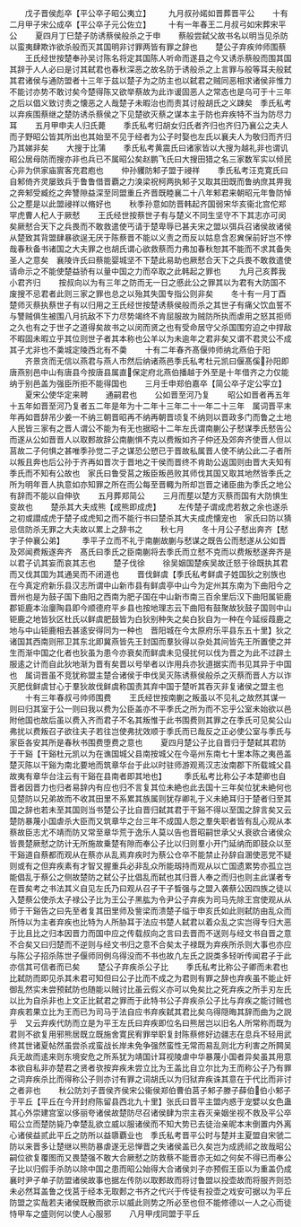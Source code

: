 <!-- { "loadSidebar": true } -->
　　戊子晋侯彪卒【平公卒子昭公夷立】
　　九月叔孙婼如晋葬晋平公
　　十有二月甲子宋公成卒【平公卒子元公佐立】
　　十有一年春王二月叔弓如宋葬宋平公
　　夏四月丁巳楚子防诱蔡侯般杀之于申
　　蔡般尝弑父故书名以明当见杀防以蛮夷肆欺诈欲杀般而灭其国明非讨罪两皆有罪之辞也
　　楚公子弃疾帅师围蔡
　　王氏经世按楚奉孙吴讨陈名将定其国陈人听命而遂县之今又诱杀蔡般而围其国其辞于人人必曰是讨其弑君也春秋深恶之故名防于诱般杀之上言罪与般等耳夫般弑其君诸侯与通防盟者十三年于兹以楚子为之防主也以弑君之贼同恶相求诸侯非惟力不能讨亦势不敢讨矣今楚得陈又欲举蔡故为此诈谖固恶人之常态也是乌可于十三年之后以倡义致讨责之懐恶之人哉楚子未暇治也而责其讨般胡氏之义踈矣　季氏私考以弃疾围蔡继之楚防诱杀蔡侯之下见楚欲灭蔡之谋本主于防也弃疾特不当为防尽力耳
　　五月甲申夫人归氏薨
　　季氏私考归胡女归氏者齐归也齐归乃襄公之夫人而子野昭公皆其所出也其始至不见于经者为公子时娶也左氏以襄夫人为敬归而齐归乃其娣非矣
　　大搜于比蒲
　　季氏私考黄震氏曰诸家皆以大搜为越礼非也谓讥昭公居母防而搜亦非也兵已不属昭公矣赵鹏飞氏曰大搜田猎之名三家数军实以倾民心非为供家庙賔客充君庖也
　　仲孙貜防邾子盟于祲祥
　　季氏私考汪克寛氏曰自邾倚齐灵屡致兵于鲁鲁借晋覇之力溴梁祝柯两执邾子又取其田既而鲁纳庶其畀我之奔邾受臧纥之奔讐隙益深至同盟重丘齐晋既睦襄二十八年邾君来朝昭元年鲁防悼公之塟是以此盟祲祥以脩好也
　　秋季孙意如防晋韩起齐国弱宋华亥衞北宫佗郑罕虎曹人杞人于厥憖
　　王氏经世按蔡世子有与楚义不同生坚守不下其志亦可闵矣厥憖合天下之兵畏而不敢救遣使丐请于楚卑辱已甚夫宋之盟以弭兵召诸侯故诸侯从楚致其背盟肆暴欲逞无厌于陈蔡晋不能以义责之而反以姑息含忍兾保前好岂不悖哉春秋备书诸国之大夫罪之也胡氏谓心欲救蔡而力弗加春秋恕其不能而不求其备失圣人之意矣　襄陵许氏曰蔡能婴城坚不下楚此易助也厥憖合天下之兵畏不敢救遣使请命示之不能使楚益骄有以量中国之力而卒取之此韩起之罪也
　　九月己亥葬我小君齐归
　　按叔向以为有三年之防而无一日之慼此公之罪其以为君有大防国不废搜不忌君者此则三家之罪也总之以殆其失国专指公则非矣
　　冬十有一月丁酉楚师灭蔡执蔡世子有以归用之王氏经世按楚诱蔡侯般而杀之其世子有痛父饮血誓不与讐贼俱生被围八月抗敌不下力尽势竭终不肯屈服故为贼防所执而虐用之怒其拒师之久也有之于世子之道得矣故书之以闵而贤之也有受命居守父杀国围穷迫之中捍敌不暇固未暇立乎其位则世子者其本称也公羊以为未逾年之君非矣又谓不君灵公不成其子尤非也不羮城定陵西北有不羮
　　十有二年春齐髙偃帅师纳北燕伯于阳
　　齐景贪而无信以燕君与燕人市然后纳诸燕邑季氏私考杜元凯曰偃髙傒孙阳即唐燕别邑中山有唐县今按唐县属直保定府北燕伯播越于外至是十年借齐之力仅能纳于别邑盖为强臣所拒不能得国也
　　三月壬申郑伯嘉卒【简公卒子定公寜立】
　　夏宋公使华定来聘
　　通嗣君也
　　公如晋至河乃复
　　昭公如晋者再五年十五年如晋至河乃复者五二年是年为十二年十三年二十一年二十三年　属词晋平末年再如晋辞吊少姜一不纳三朝晋昭再不纳再朝晋顷复不纳则以晋政多门而鲁之土地人民皆三家有之晋人谓公不能为有无也据昭十二年左氏谓南蒯公子憖谋季氏憖告公而遂从公如晋晋人以取郠故辞公南蒯惧不克以费叛如齐子仲还及郊奔齐使晋人但以莒故二子何惧之甚唯季孙觉二子之谋恐公愬已于晋故私属晋人使不纳公此二子者所以叛且奔也后公孙于齐再如晋次于晋地之干侯而晋终不肯助公返国则由晋大夫知有季氏而不知有公故也　家氏曰鲁受莒之叛臣叛邑败其师伐其国又取其地然皆季氏之所为明年晋人执意如亦知罪之所在而公每至晋輙为所却岂晋之诸臣曲为季氏之地公有辞而不能以自伸欤
　　五月葬郑简公
　　三月而塟以楚方灭蔡而国有大防惧生变故也
　　楚杀其大夫成熊【成熊即成虎】
　　左传楚子谓成虎若敖之余也遂杀之初或譛成虎于楚子成虎知之而不能行书曰楚杀其大夫成虎懐宠也　家氏曰防以猜忌信防杀无罪之大夫故以累上之辞书之
　　秋七月
　　冬十月公子憖出奔齐【憖字子仲襄公弟】
　　季平子立而不礼于南蒯故蒯与憖谋之既告公而憖遂从公如晋及郊闻费叛遂奔齐　髙氏曰季氏之臣南蒯将去季氏而立憖不克而以费叛憖遂奔齐是以君子讥其妄而哀其志也
　　楚子伐徐
　　徐吴姻国楚疾吴故迁怒于徐既执其君而又伐其国为其通吴而不闭道也
　　晋伐鲜虞【季氏私考鲜虞子姓国狄之别族也在今真定府新乐县汉志所谓中山新市县有鲜虞亭中山今为定州其东南为下曲阳今之晋州也是为鼓子国下曲阳之西南为肥子国在中山新市南三百余里后汉下曲阳属钜鹿郡钜鹿本治廮陶县即今顺德府平乡县也按地理志云下曲阳有鼓聚故狄鼓子国则中山钜鹿之地皆狄区杜氏以鲜虞肥鼓皆为白狄别种失之矣白狄自为一种在今延绥葭鹿之地与中山钜鹿相去甚逺安得同为一种也　晋阳城在今太原府乐平县东五十里】狄之诸国其西南则邢卫其东北即冀燕皆先王封国而羣狄得以杂处其间皆先王所置使之并生而渐中国之化者也狄虽为患今亦衰矣而鲜虞未见侵扰何以伐为晋之为此不过辟土服逺之计而自此狄地渐为晋有矣晋以号举者以诈用兵亦狄道据实而书见其异于中国也　属词晋虽不竞犹称盟主楚合诸侯于申伐吴灭陈诱蔡侯般杀之灭蔡而晋人方以诈灭肥伐鲜虞甘心于羣狄故伐鲜虞称国责其弃中国于楚听其吞灭非复诸侯之盟主也
　　十有三年春叔弓帅师围费
　　王氏经世按南蒯之叛虽以不见礼之故然其谋一则曰归其室于公一则曰我以费为公臣盖亦不平季氏之所为而不忘乎公室未始欲以邑附他国也故后虽以费入齐而君子不名其叛惟于此书围费则其罪之在季氏可见矣公山弗扰以费叛召子欲往夫子若往岂使弗扰效顺于季氏而已哉反之正必使公室与季氏与家臣各安其所是春秋书围费堕费之意也
　　夏四月楚公子比自晋归于楚弑其君防于干谿【干谿杜元凯以为在谯国城父县南按城父在今亳州东南七十里本陈之夷邑盖楚灭陈以干谿为南北要地而筑章华台于此以时驻师游观焉汉志汝南郡下所载城父县故夷有章华台注云有干谿在县南者即其地也】
　　季氏私考比称公子本楚卿也自晋者因晋力也归者易辞内有应也归不言复其位未絶也此去国十三年矣位犹未絶何也见楚防以兄弟故而不收其田里不系累其族属则犹存卿礼于义未絶耳归于楚者归至其国之辞也若未至其国则当书楚公子比自晋归弑其君于干谿不得以至国之辞言矣又云楚防暴蔑小国虐杀大臣而又筑章华之台三年不成国人怨之羣失职者皆有乱心观从本蔡故臣志尤不靖而防又常至章华荒于逸乐人莫以告也晋昭嗣世承父乆衰欲合诸侯众皆畏楚厥憖之防计无所施故乗楚有隙而奉公子比以归则羣小开门延纳而即鼓众以至干谿道自蔡都而观从在蔡亦从乱焉弃疾时为蔡公仓卒不能禁止孙辞自溷使恶党不疑则或有之但弃疾素有才智又握重兵必非乱众所能刼持而观从以亡国遗累势亦孤立岂能倡乱于蔡公之侧故楚防之弑公子比倡乱而弑也其归晋人奉之而归也则主此谋者专在晋矣考之书法其义自见左氏乃曰观从召子干子晳强与之盟入袭蔡公因四族之徒以入楚蔡公使杀太子禄公子比为王公子黑肱为令尹公子弃疾为司马先除王宫使观从从师于干谿告之曰先至者复其田里师及訾梁而溃楚子缢于申亥氏如此则弑防由乱众而所恃以为主者弃疾也比特为人所胁耳于法应书楚人弑君以着众乱之实岂得专归大恶于比且比之归本因晋力而国中应之传载叔向之言曰去晋而不送则与经文书自晋之意不合矣又曰归楚而不逆则与经文书归之意不合矣太子禄既为弃疾所杀则大事也亦应与陈公子招杀陈世子偃师同例乌得没而不书也故凢左氏之説类多轻听传闻君子于此亦信其可信者而已矣
　　楚公子弃疾杀公子比
　　季氏私考比称公子卿而未君也比弑防而即见杀其未君可知但曰公子比而不成之为君则有罪之辞也弃疾虽不能止奸御乱然实未尝预弑防也随能以贼讨比虽云假义亦可以免矣比之死弃疾之所手刃左氏以比为自杀非也上文正比弑君之罪而于此特书公子弃疾杀公子比与弃疾之能讨贼也弃疾若果立比为王而已为司马于法自应书弃疾弑其君比矣乌得隠晦其辞而曲为之説乎　又云弃疾代防而立是为平王左氏曰弃疾即位名曰熊居岂以旧名人所常称而既为君则不欲复用邪熊居既立既施舍寛民宥罪举职复封陈蔡修好边疆志在息兵不轻用武终其世诸夏帖然虽尝杀戎蛮战长岸未免争强然蛮性无常而易乱则北方利害之所闗吴兵无故而逺来则东境安危之所系犹为靖国计耳视陵虐中华暴蔑小国者异矣虽其用意本欲自私非亦楚君之贤者欤按弃疾未尝立比为王盖比自立尔比为王而称公子乃有罪之词弃疾杀比而得称公子则亦讨有罪之词胡氏以为归狱弃疾诛其意在于代比而非讨之者非也
　　秋公防刘子晋侯齐侯宋公衞侯郑伯曹伯莒子邾子滕子薛伯伯小邾子于平丘【平丘在今开封府陈留县西北九十里】张氏曰晋平主盟内惑于宠嬖以女色蛊其心外崇建宫室以侈丽夸诸侯故楚防尽召诸侯肆为宗主吞灭亲姻坐视不救及平公卒昭公立而楚防毙乃幸楚乱欲立威以服诸侯而不知大势已去徒治亲昵本末倒置内外离心诸侯益贰此平丘之防所以益隳覇业也　季氏私考晋平公时与楚并主夏盟自宋虢二防以来晋多让楚继以熊防暴虐遂无忌惮晋之失诸侯盖已久矣岂为成虒祁之故哉昭公嗣位欲复覆图而又畏楚强不敢大合厥憖之防救蔡不能晋亦无如之何矣不得已而奉公子比以归假手杀防以除中国之患而昭公始得大合诸侯刘子亦预假王臣以为重盖仍成襄时尹子单子防盟诸侯故事也据左传防以取郠故而将讨鲁盟以投壶故而将服齐则恐未必然耳盖鲁之伐莒于经本无取郠之书齐之代兴于传徒有投壶之戏安可据以为平丘防盟之实哉若夫诸侯既散而欲示以威此则势之所必至也但不能修德以一人之心而徒恃甲车之盛则何以使人心服邪
　　八月甲戌同盟于平丘
